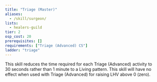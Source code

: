 ```yaml
---
title: "Triage (Master)"
aliases:
  - /skill/surgeon/
lists:
  - healers-guild
tier: 2
osp_cost: 20
prerequisites: []
requirements: ["Triage (Advanced) CS"]
ladder: "triage"
---
```


This skill reduces the time required for each Triage (Advanced) activity to 30 seconds rather than 1 minute to a Living pattern. This skill will have no effect when used with Triage (Advanced) for raising LHV above 0 (zero).
